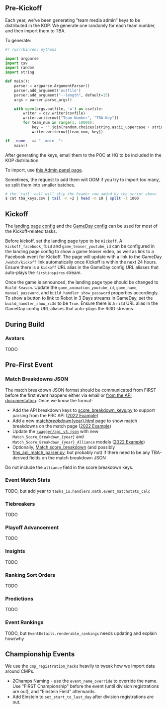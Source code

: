 ## Pre-Kickoff

Each year, we've been generating "team media admin" keys to be distributed in the KOP. We generate one randomly for each team number, and then import them to TBA.

To generate:

```python
#! /usr/bin/env python3

import argparse
import csv
import random
import string

def main():
    parser = argparse.ArgumentParser()
    parser.add_argument('outfile')
    parser.add_argument("--length", default=15)
    args = parser.parse_args()

    with open(args.outfile, 'w') as csvfile:
        writer = csv.writer(csvfile)
        writer.writerow(["Team Number", "TBA Key"])
        for team_num in range(1, 10000):
            key = "".join(random.choices(string.ascii_uppercase + string.ascii_lowercase + string.digits, k=args.length))
            writer.writerow([team_num, key])

if __name__ == "__main__":
    main()
```

After generating the keys, email them to the POC at HQ to be included in the KOP distribution.

To import, use [this Admin panel page](https://www.thebluealliance.com/admin/media/modcodes/add).

Sometimes, the request to add them will OOM if you try to import too many, so split them into smaller batches.

```bash
# the `tail` call will skip the header row added by the script above
$ cat tba_keys.csv | tail -n +2 | head -n 10 | split -l 1000
```

## Kickoff

The [landing page config](https://www.thebluealliance.com/admin/main_landing) and the [GameDay config](https://www.thebluealliance.com/admin/gameday) can be used for most of the Kickoff-related tasks.

Before kickoff, set the landing page type to be `Kickoff`. A `kickoff_facebook_fbid` and `game_teaser_youtube_id` can be configured in the landing page config to show a game teaser video, as well as link to a Facebook event for Kickoff. The page will update with a link to the GameDay `/watch/kickoff` link automatically once Kickoff is within the next 24 hours. Ensure there is a `kickoff` URL alias in the GameDay config URL aliases that auto-plays the `firstinspires` stream.

Once the game is announced, the landing page type should be changed to `Build Season`. Update the `game_animation_youtube_id`, `game_name`, `manual_password`, and `build_handler_show_password` properties accordingly. To show a button to link to Robot in 3 Days streams in GameDay, set the `build_handler_show_ri3d` to be `True`. Ensure there is a `ri3d` URL alias in the GameDay config URL aliases that auto-plays the Ri3D streams.

## During Build

### Avatars

TODO

## Pre-First Event

### Match Breakdowns JSON

The match breakdown JSON format should be communicated from FIRST before the first event happens either via email or [from the API documentation](https://frc-api-docs.firstinspires.org). Once we know the format-

- Add the API breakdown keys to [score_breakdown_keys.py](https://github.com/the-blue-alliance/the-blue-alliance/blob/py3/src/backend/common/helpers/score_breakdown_keys.py) to support parsing from the FRC API ([2022 Example](https://github.com/the-blue-alliance/the-blue-alliance/pull/4195))
- Add a new [match*breakdown*{year}.html](https://github.com/the-blue-alliance/the-blue-alliance/tree/py3/src/backend/web/templates/match_partials/match_breakdown) page to show match breakdowns on the match page ([2022 Example](https://github.com/the-blue-alliance/the-blue-alliance/pull/4195/files#diff-a8a491e43dc48c7848f2217aef3814b32f2de6dacd35e7180028b4f7574b5c31))
- Update the [`swagger/api_v3.json`](https://github.com/the-blue-alliance/the-blue-alliance/blob/py3/src/backend/web/static/swagger/api_v3.json) with new `Match_Score_Breakdown_{year}` and `Match_Score_Breakdown_{year}_Alliance` models ([2022 Example](https://github.com/the-blue-alliance/the-blue-alliance/pull/4195/files#diff-47a7c4cba3cd134ecf1af29f5fe3fdf79f03b58e2661a89c21eb8e6b42f7744b))
- Optionally, [Match.score_breakdown](https://github.com/the-blue-alliance/the-blue-alliance/blob/07912c3d278c102d9bc58da3cb0e78baf5d9a8ba/src/backend/common/models/match.py#L195) (and possibly [fms_api_match_parser.py](https://github.com/the-blue-alliance/the-blue-alliance/blob/07912c3d278c102d9bc58da3cb0e78baf5d9a8ba/src/backend/tasks_io/datafeeds/parsers/fms_api/fms_api_match_parser.py#L368-L389), but probably not) if there need to be any TBA-derived fields on the match breakdown JSON

Do not include the `alliance` field in the score breakdown keys.

### Event Match Stats

TODO, but add year to `tasks_io.handlers.math.event_matchstats_calc`

### Tiebreakers

TODO

### Playoff Advancement

TODO

### Insights

TODO

### Ranking Sort Orders

TODO

### Predictions

TODO

### Event Rankings

TODO, but `EventDetails.renderable_rankings` needs updating and explain how/why

## Championship Events

We use the `cmp_registration_hacks` heavily to tweak how we import data around CMPs.

- 2Champs Naming - use the `event_name_override` to override the name. Use "FIRST Championship" before the event (until division registrations are out), and "Einstein Field" afterwards.
- Add Einstein to `set_start_to_last_day` after division registrations are out.
